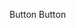 <script>
    
class Modal extends HTMLElement {
  constructor() {
    super();
    this.attachShadow({ mode: "open" });
    this.shadowRoot.innerHTML += "<style>button{background:#CCC;border:none; padding:10px 15px; border-radius:3px;}button:hover{background:#BBB;}button:active{background:#999;}</style>";
    this.shadowRoot.innerHTML += "<button>This button is a web component</button>";
  }

  connectedCallback() {
    this._modal = this.shadowRoot.querySelector(".modal");
    this.shadowRoot
      .querySelector("button")
      .addEventListener("click", this._showModal.bind(this));
  }
  disconnectedCallback() {
    this.shadowRoot
      .querySelector("button")
      .removeEventListener("click", this._showModal);
  }
  _showModal() {
    alert("My first web component");
  }
}
customElements.define("b-modal", Modal);

class Modala extends Modal {
  constructor() {
    super();
    this.shadowRoot.innerHTML +=
      "<style>button{background:green;}</style>";
  }
}

customElements.define("b-modala", Modala);

</script>


<b-modal>Button</b-modal>
<b-modala>Button</b-modala>
